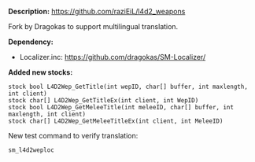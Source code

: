 **Description:**
https://github.com/raziEiL/l4d2_weapons

Fork by Dragokas to support multilingual translation.

**Dependency:**
 - Localizer.inc: https://github.com/dragokas/SM-Localizer/

**Added new stocks:**

```
stock bool L4D2Wep_GetTitle(int wepID, char[] buffer, int maxlength, int client)
stock char[] L4D2Wep_GetTitleEx(int client, int WepID)
stock bool L4D2Wep_GetMeleeTitle(int meleeID, char[] buffer, int maxlength, int client)
stock char[] L4D2Wep_GetMeleeTitleEx(int client, int MeleeID)

```

New test command to verify translation:

```
sm_l4d2weploc
```
